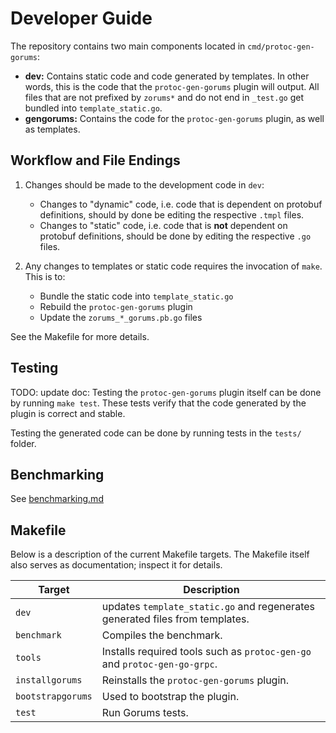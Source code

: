 # Developer Guide

The repository contains two main components located in `cmd/protoc-gen-gorums`:

* **dev:** Contains static code and code generated by templates.
  In other words, this is the code that the `protoc-gen-gorums` plugin will output.
  All files that are not prefixed by `zorums*` and do not end in `_test.go` get bundled into `template_static.go`.
* **gengorums:** Contains the code for the `protoc-gen-gorums` plugin, as well as templates.

## Workflow and File Endings

1. Changes should be made to the development code in `dev`:
   * Changes to "dynamic" code, i.e. code that is dependent on protobuf
     definitions, should by done be editing the respective `.tmpl` files.
   * Changes to "static" code, i.e. code that is **not** dependent on
     protobuf definitions, should be done by editing the respective `.go`
     files.

2. Any changes to templates or static code requires the invocation of `make`.
  This is to:
   * Bundle the static code into `template_static.go`
   * Rebuild the `protoc-gen-gorums` plugin
   * Update the `zorums_*_gorums.pb.go` files

See the Makefile for more details.

## Testing

TODO: update doc:
Testing the `protoc-gen-gorums` plugin itself can be done by running `make test`.
These tests verify that the code generated by the plugin is correct and stable.

Testing the generated code can be done by running tests in the `tests/` folder.

## Benchmarking

See [benchmarking.md](./benchmarking.md)

## Makefile

Below is a description of the current Makefile targets.
The Makefile itself also serves as documentation; inspect it for details.

| Target            | Description                                                                  |
| ----------------- | ---------------------------------------------------------------------------- |
| `dev`             | updates `template_static.go` and regenerates generated files from templates. |
| `benchmark`       | Compiles the benchmark.                                                      |
| `tools`           | Installs required tools such as `protoc-gen-go` and `protoc-gen-go-grpc`.    |
| `installgorums`   | Reinstalls the `protoc-gen-gorums` plugin.                                   |
| `bootstrapgorums` | Used to bootstrap the plugin.                                                |
| `test`            | Run Gorums tests.                                                            |
